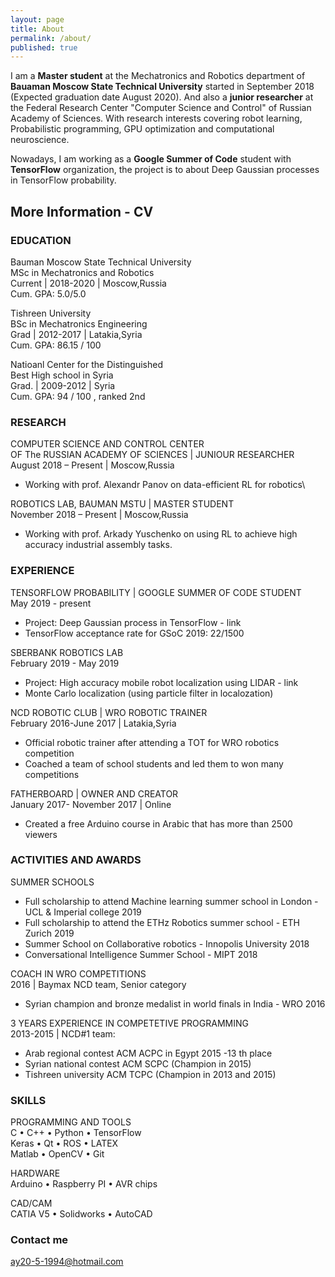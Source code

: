 ```yaml
---
layout: page
title: About
permalink: /about/
published: true
---
```


I am a **Master student** at the Mechatronics and Robotics department of **Bauaman Moscow State Technical University** started in September 2018 (Expected graduation date August 2020). And also a **junior researcher** at the Federal Research Center "Computer Science and Control" of Russian Academy of Sciences. With research interests covering robot learning, Probabilistic programming, GPU optimization and computational neuroscience.

Nowadays, I am working as a **Google Summer of Code** student with **TensorFlow** organization, the project is to about Deep Gaussian processes in TensorFlow probability.


## More Information - CV
### EDUCATION
Bauman Moscow State Technical University<br/>
MSc in Mechatronics and Robotics<br/>
Current | 2018-2020 | Moscow,Russia<br/>
Cum. GPA: 5.0/5.0

Tishreen University<br/>
BSc in Mechatronics Engineering<br/>
Grad | 2012-2017 | Latakia,Syria<br/>
Cum. GPA: 86.15 / 100

Natioanl Center for the Distinguished<br/>
Best High school in Syria<br/>
Grad. | 2009-2012 | Syria<br/>
Cum. GPA: 94 / 100 , ranked 2nd

### RESEARCH
COMPUTER SCIENCE AND CONTROL CENTER <br/>
OF The RUSSIAN ACADEMY OF SCIENCES | JUNIOUR RESEARCHER<br/>
August 2018 – Present | Moscow,Russia
- Working with prof. Alexandr Panov on data-efficient RL for robotics\

ROBOTICS LAB, BAUMAN MSTU | MASTER STUDENT <br/>
November 2018 – Present | Moscow,Russia
- Working with prof. Arkady Yuschenko on using RL to achieve high accuracy industrial assembly tasks.


### EXPERIENCE
TENSORFLOW PROBABILITY | GOOGLE SUMMER OF CODE STUDENT<br/>
May 2019 - present
- Project: Deep Gaussian process in TensorFlow - link
-  TensorFlow acceptance rate for GSoC 2019: 22/1500

SBERBANK ROBOTICS LAB<br/>
February 2019 - May 2019
- Project: High accuracy mobile robot localization using LIDAR - link
- Monte Carlo localization (using particle filter in localozation)

NCD ROBOTIC CLUB | WRO ROBOTIC TRAINER<br/>
February 2016-June 2017 | Latakia,Syria
- Official robotic trainer after attending a TOT for WRO robotics competition
-  Coached a team of school students and led them to won many competitions

FATHERBOARD | OWNER AND CREATOR<br/>
January 2017- November 2017 | Online
- Created a free Arduino course in Arabic that has more than 2500 viewers


### ACTIVITIES AND AWARDS
SUMMER SCHOOLS
- Full scholarship to attend Machine learning summer school in London - UCL & Imperial college 2019
- Full scholarship to attend the ETHz Robotics summer school - ETH Zurich 2019
- Summer School on Collaborative robotics - Innopolis University 2018
- Conversational Intelligence Summer School - MIPT 2018

COACH IN WRO COMPETITIONS<br/>
2016 | Baymax NCD team, Senior category
- Syrian champion and bronze medalist in world finals in India -  WRO 2016

3 YEARS EXPERIENCE IN COMPETETIVE PROGRAMMING<br/>
2013-2015 | NCD#1 team:
- Arab regional contest ACM ACPC in Egypt 2015 -13 th place
- Syrian national contest ACM SCPC (Champion in 2015)
- Tishreen university ACM TCPC (Champion in 2013 and 2015)

### SKILLS
PROGRAMMING AND TOOLS<br/>
C • C++ • Python • TensorFlow<br/>
Keras • Qt • ROS • LATEX<br/>
Matlab • OpenCV • Git

HARDWARE<br/>
Arduino • Raspberry PI • AVR chips

CAD/CAM<br/>
CATIA V5 • Solidworks • AutoCAD


### Contact me

[ay20-5-1994@hotmail.com](ay20-5-1994@hotmail.com)
